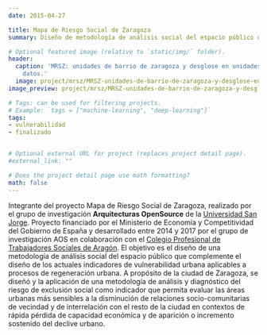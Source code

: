 ```yaml
---
date: 2015-04-27

title: Mapa de Riesgo Social de Zaragoza
summary: Diseño de metodología de análisis social del espacio público que complemente el diseño de los actuales indicadores de vulnerabilidad urbana aplicables a procesos de regeneración urbana.

# Optional featured image (relative to `static/img/` folder).
header:
  caption: 'MRSZ: unidades de barrio de zaragoza y desglose en unidades de toma de
    datos.'
  image: project/mrsz/MRSZ-unidades-de-barrio-de-zaragoza-y-desglose-en-unidades-de-toma-de-datos.png
image_preview: project/mrsz/MRSZ-unidades-de-barrio-de-zaragoza-y-desglose-en-unidades-de-toma-de-datos.png

# Tags: can be used for filtering projects.
# Example: `tags = ["machine-learning", "deep-learning"]`
tags:
- vulnerabilidad
- finalizado


# Optional external URL for project (replaces project detail page).
#external_link: ""

# Does the project detail page use math formatting?
math: false
---
```


Integrante del proyecto Mapa de Riesgo Social de Zaragoza, realizado por el grupo de investigación **Arquitecturas OpenSource** de la [Universidad San Jorge](http://usj.es). Proyecto financiado por el Ministerio de Economía y Competitividad del Gobierno de España y desarrollado entre 2014 y 2017 por el grupo de investigación AOS en colaboración con el [Colegio Profesional de Trabajadores Sociales de Aragón](http://www.trabajosocialaragon.es/). El objetivo es el diseño de una metodología de análisis social del espacio público que complemente el diseño de los actuales indicadores de vulnerabilidad urbana aplicables a procesos de regeneración urbana.
A propósito de la ciudad de Zaragoza, se diseñó y la aplicación de una metodología de análisis y diagnóstico del riesgo de exclusión social como indicador que permita evaluar las áreas urbanas más sensibles a la disminución de relaciones socio-comunitarias de vecindad y de interrelación con el resto de la ciudad en contextos de rápida pérdida de capacidad económica y de aparición o incremento sostenido del declive urbano.
